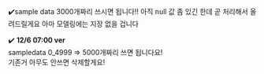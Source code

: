 ✔️sample data 3000개짜리 쓰시면 됩니다!!
아직 null 값 좀 있긴 한데 곧 처리해서 올려드릴게요
아마 모델링에는 지장 없을 겁니다
<br>

✔️ **12/6 07:00 ver**
<br>
sampledata 0_4999 => 5000개짜리 쓰면 됩니다요!
<br>
기존거 아무도 안쓰면 삭제할게요!
